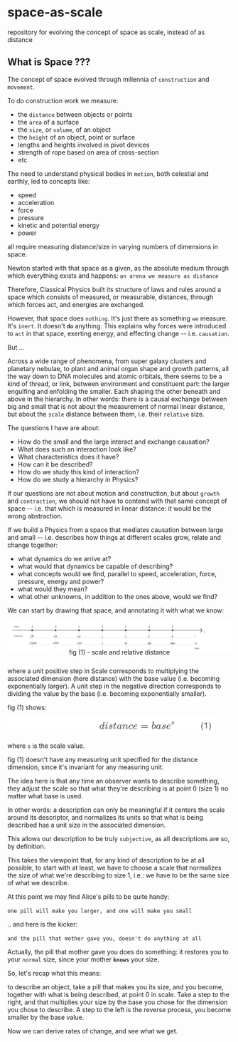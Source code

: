 # space-as-scale

repository for evolving the concept of space as scale, instead of as distance

## What is Space ???

The concept of space evolved through millennia of `construction` and `movement`.

To do construction work we measure:

- the `distance` between objects or points
- the `area` of a surface
- the `size`, or `volume`, of an object
- the `height` of an object, point or surface
- lengths and heights involved in pivot devices
- strength of rope based on area of cross-section
- etc

The need to understand physical bodies in `motion`, both celestial and earthly, led to concepts like:

- speed
- acceleration
- force
- pressure
- kinetic and potential energy
- power
  
all require measuring distance/size in varying numbers of dimensions in space.

Newton started with that space as a given, as the absolute medium through which everything exists and happens: `an arena we measure as distance`

Therefore, Classical Physics built its structure of laws and rules around a space which consists of measured, or measurable, distances, through which forces act, and energies are exchanged.

However, that space does `nothing`. It's just there as something `we` measure. It's `inert`. It doesn't **`do`** anything. This explains why forces were introduced to `act` in that space, exerting energy, and effecting change -- i.e. `causation`.

But ...

Across a wide range of phenomena, from super galaxy clusters and planetary nebulae, to plant and animal organ shape and growth patterns, all the way down to DNA molecules and atomic orbitals, there seems to be a kind of thread, or link, between environment and constituent part: the larger engulfing and enfolding the smaller. Each shaping the other beneath and above in the hierarchy. In other words: there is a causal exchange between big and small that is not about the measurement of normal linear distance, but about the `scale` distance between them, i.e. their `relative` size.

The questions I have are about:

- How do the small and the large interact and exchange causation?
- What does such an interaction look like?
- What characteristics does it have?
- How can it be described?
- How do we study this kind of interaction?
- How do we study a hierarchy in Physics?

If our questions are not about motion and construction, but about `growth` and `contraction`, we should not have to contend with that same concept of space -- i.e. that which is measured in linear distance: it would be the wrong abstraction.

If we build a Physics from a space that mediates causation between large and small -- i.e. describes how things at different scales grow, relate and change together:

- what dynamics do we arrive at?
- what would that dynamics be capable of describing?
- what concepts would we find, parallel to speed, acceleration, force, pressure, energy and power?
- what would they mean?
- what other unknowns, in addition to the ones above, would we find?

We can start by drawing that space, and annotating it with what we know:

![alt text][scale-01]

[scale-01]: ./images/scale-02.png "scale and relative distance - base 2 and 10"

<div style="text-align: center; margin: -25px 0px 25px">fig (1) - scale and relative distance</div>


where a unit positive step in Scale corresponds to multiplying the associated dimension (here distance) with the base value (i.e. becoming exponentially larger). A unit step in the negative direction corresponds to dividing the value by the base (i.e. becoming exponentially smaller).

fig (1) shows:

![alt text][scale-02]

[scale-02]: ./images/distance-base-^s.png "scale and relative distance - base 2 and 10"

where `s` is the scale value.

fig (1) doesn't have any measuring unit specified for the distance dimension, since it's invariant for any measuring unit.

The idea here is that any time an observer wants to describe something, they adjust the scale so that what they're describing is at point 0 (size 1) no matter what base is used.

In other words: a description can only be meaningful if it centers the scale around its descriptor, and normalizes its units so that what is being described has a unit size in the associated dimension.

This allows our description to be truly `subjective`, as all descriptions are so, by definition.

This takes the viewpoint that, for any kind of description to be at all possible, to start with at least, we have to choose a scale that normalizes the size of what we're describing to size 1, i.e.: we have to be the same size of what we describe.

At this point we may find Alice's pills to be quite handy: 

```one pill will make you larger, and one will make you small```

.. and here is the kicker:

```and the pill that mother gave you, doesn't do anything at all```

Actually, the pill that mother gave you does do something: it restores you to your `normal` size, since your mother **`knows`** your size.

So, let's recap what this means:

to describe an object, take a pill that makes you its size, and you become, together with what is being described, at point 0 in scale. Take a step to the right, and that multiplies your size by the base you chose for the dimension you chose to describe. A step to the left is the reverse process, you become smaller by the base value.

Now we can derive rates of change, and see what we get.